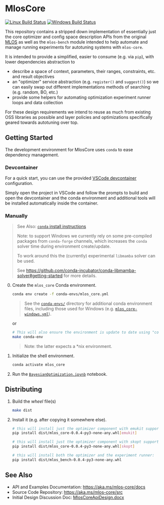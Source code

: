 # MlosCore

[![Linux Build Status](https://msgsl.visualstudio.com/MLOS/_apis/build/status/MlosCore%20Linux?branchName=main)](https://msgsl.visualstudio.com/MLOS/_build/latest?definitionId=34&branchName=main)
[![Windows Build Status](https://msgsl.visualstudio.com/MLOS/_apis/build/status/MlosCore%20Windows?branchName=main)](https://msgsl.visualstudio.com/MLOS/_build/latest?definitionId=61&branchName=main)

This repository contains a stripped down implementation of essentially just the core optimizer and config space description APIs from the original [MLOS](https://github.com/microsoft/MLOS) as well as the `mlos-bench` module intended to help automate and manage running experiments for autotuning systems with `mlos-core`.

It is intended to provide a simplified, easier to consume (e.g. via `pip`), with lower dependencies abstraction to

- describe a space of context, parameters, their ranges, constraints, etc. and result objectives
- an "optimizer" service abstraction (e.g. `register()` and `suggest()`) so we can easily swap out different implementations methods of searching (e.g. random, BO, etc.)
- provide some helpers for automating optimization experiment runner loops and data collection

For these design requirements we intend to reuse as much from existing OSS libraries as possible and layer policies and optimizations specifically geared towards autotuning over top.

## Getting Started

The development environment for MlosCore uses `conda` to ease dependency management.

### Devcontainer

For a quick start, you can use the provided [VSCode devcontainer](https://code.visualstudio.com/docs/remote/containers) configuration.

Simply open the project in VSCode and follow the prompts to build and open the devcontainer and the conda environment and additional tools will be installed automatically inside the container.

### Manually

> See Also: [`conda` install instructions](https://docs.conda.io/projects/conda/en/latest/user-guide/install/index.html)
>
> Note: to support Windows we currently rely on some pre-compiled packages from `conda-forge` channels, which increases the `conda` solver time during environment create/update.
>
> To work around this the (currently) experimental `libmamba` solver can be used.
>
> See <https://github.com/conda-incubator/conda-libmamba-solver#getting-started> for more details.

0. Create the `mlos_core` Conda environment.

     ```sh
    conda env create -f conda-envs/mlos_core.yml
    ```

    > See the [`conda-envs/`](./conda-envs/) directory for additional conda environment files, including those used for Windows (e.g. [`mlos_core-windows.yml`](./conda-envs/mlos_core-windows.yml)).

   or

    ```sh
    # This will also ensure the environment is update to date using "conda env update -f conda-envs/mlos_core.yml"
    make conda-env
    ```

    > Note: the latter expects a *nix environment.

1. Initialize the shell environment.

    ```sh
    conda activate mlos_core
    ```

2. Run the [`BayesianOptimization.ipynb`](./Notebooks/BayesianOptimization.ipynb) notebook.

## Distributing

1. Build the *wheel* file(s)

    ```sh
    make dist
    ```

2. Install it (e.g. after copying it somewhere else).

    ```sh
    # this will install just the optimizer component with emukit support:
    pip install dist/mlos_core-0.0.4-py3-none-any.whl[emukit]

    # this will install just the optimizer component with skopt support:
    pip install dist/mlos_core-0.0.4-py3-none-any.whl[skopt]
    ```

    ```sh
    # this will install both the optimizer and the experiment runner:
    pip install dist/mlos_bench-0.0.4-py3-none-any.whl
    ```

## See Also

- API and Examples Documentation: <https://aka.ms/mlos-core/docs>
- Source Code Repository: <https://aka.ms/mlos-core/src>
- Initial Design Discussion Doc: [MlosCoreApiDesign.docx](https://microsoft.sharepoint.com/:w:/t/CISLGSL/ESAS3G9q4P5Hoult9uqTfB4B3xh2v6yUfp3YNgIvoyR_IA?e=B6klWZ)
